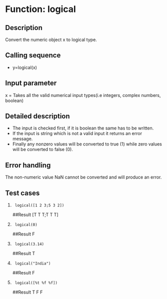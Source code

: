 # Function: logical

## Description
Convert the numeric object x to logical type. 

## Calling sequence
  * y=logical(x)

## Input parameter
x = Takes all the valid numerical input types(i.e integers, complex numbers, boolean)

## Detailed description

* The input is checked first, if it is boolean the same has to be written. 
* If the input is string which is not a valid input it returns an error message.
* Finally any nonzero values will be converted to true (1) while zero values will be converted to false (0). 

## Error handling
The non-numeric value NaN cannot be converted and will produce an error. 

## Test cases
1.      logical([1 2 3;5 3 2])
   ##Result
   [T T T;T T T]

2.      logical(0)
    ##Result
    F

3.      logical(3.14)
    ##Result
    T

4.      logical("India")
    ##Result
    F

5.      logical([%t %f %f])
    ##Result
    T F F







